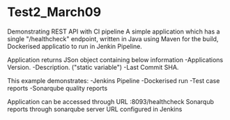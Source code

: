 # Test2_March09
Demonstrating REST API with CI pipeline
A simple application which has a single "/healthcheck" endpoint, written in Java using Maven for the build, Dockerised applicatio to run in Jenkin Pipeline.

Application returns JSon object containing below information
-Applications Version.
-Description. ("static variable") 
-Last Commit SHA. 

This example demonstrates:
-Jenkins Pipeline
-Dockerised run
-Test case reports
-Sonarqube quality reports

Application can be accessed through URL <Host URL>:8093/healthcheck
Sonarqub reports through sonarqube server URL configured in Jenkins
